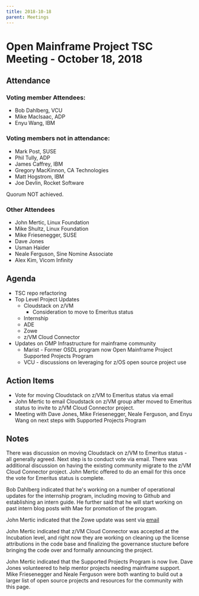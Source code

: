 ```yaml
---
title: 2018-10-18
parent: Meetings
---
```

# Open Mainframe Project TSC Meeting - October 18, 2018

## Attendance

### Voting member Attendees:

* Bob Dahlberg, VCU
* Mike MacIsaac, ADP
* Enyu Wang, IBM

### Voting members not in attendance:

* Mark Post, SUSE
* Phil Tully, ADP
* James Caffrey, IBM
* Gregory MacKinnon, CA Technologies
* Matt Hogstrom, IBM
* Joe Devlin, Rocket Software

Quorum NOT achieved.

### Other Attendees

* John Mertic, Linux Foundation
* Mike Shultz, Linux Foundation
* Mike Friesenegger, SUSE
* Dave Jones
* Usman Haider
* Neale Ferguson, Sine Nomine Associate
* Alex Kim, Vicom Infinity

## Agenda

* TSC repo refactoring
* Top Level Project Updates
  * Cloudstack on z/VM
    * Consideration to move to Emeritus status
  * Internship
  * ADE
  * Zowe
  * z/VM Cloud Connector
* Updates on OMP Infrastructure for mainframe community
  * Marist - Former OSDL program now Open Mainframe Project Supported Projects Program
  * VCU - discussions on leveraging for z/OS open source project use

## Action Items

- Vote for moving Cloudstack on z/VM to Emeritus status via email
- John Mertic to email Cloudstack on z/VM group after moved to Emeritus status to invite to z/VM Cloud Connector project.
- Meeting with Dave Jones, Mike Friesenegger, Neale Ferguson, and Enyu Wang on next steps with Supported Projects Program

## Notes

There was discussion on moving Cloudstack on z/VM to Emeritus status - all generally agreed. Next step is to conduct vote via email. There was additional discussion on having the existing community migrate to the z/VM Cloud Connector project. John Mertic offered to do an email for this once the vote for Emeritus status is complete.

Bob Dahlberg indicated that he's working on a number of operational updates for the internship program, including moving to Github and establishing an intern guide. He further said that he will start working on past intern blog posts with Mae for promotion of the program.

John Mertic indicated that the Zowe update was sent via [email](https://lists.openmainframeproject.org/g/omp-tsc/topic/i_ll_miss_the_tsc_today/27402147?p=,,,20,0,0,0::recentpostdate%2Fsticky,,,20,2,0,27402147)

John Mertic indicated that z/VM Cloud Connector was accepted at the Incubation level, and right now they are working on cleaning up the license attributions in the code base and finalizing the governance stucture before bringing the code over and formally announcing the project.

John Mertic indicated that the Supported Projects Program is now live. Dave Jones volunteered to help mentor projects needing mainframe support. Mike Friesenegger and Neale Ferguson were both wanting to build out a larger list of open source projects and resources for the community with this page.
